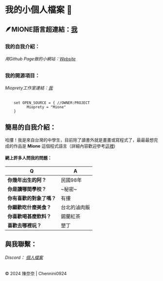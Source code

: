# 我的小個人檔案 🫠

## 🪶MIONE語言超連結：[我](https://github.com/Mioprety/Mione)

### 我的自我介紹：
###### 用Github Page做的小網站：[Website](https://chennini0924.github.io/ChenNini0924/) 

### 我的開源項目：
###### Mioprety工作室連結：[我](https://github.com/Mioprety)
        set OPEN_SOURCE = { //OWNER:PROJECT
              Mioprety = "Mione"
        }

## 簡易的自我介紹：
哈摟！我是來自台灣的中學生，目前除了讀書外就是畫畫或寫程式了，最最最想完成的作品是 **Mione** 這個程式語言（詳細內容歡迎參考[這裡](https://github.com/Mioprety/Mione))


#### 網上許多人問我的問題：
| Q | A |
| -|-|
|**你幾年出生的阿？**| 民國98年|
|**你是讀哪間學校？**| ~秘密~|
|**你有喜歡的對象了嗎？**|有摟|
|**你顯歡吃什麼美食？**|台北的滷肉飯|
|**你喜歡喝甚麼飲料？**|錫蘭紅茶|
|**喜歡去哪裡玩？**|墾丁|

## 與我聯繫：
###### Discord： [個人檔案](https://discordapp.com/users/1215881890309869661)


<div class="footer">
        &copy; 2024 陳奈奈  |  Chennini0924
</div>
